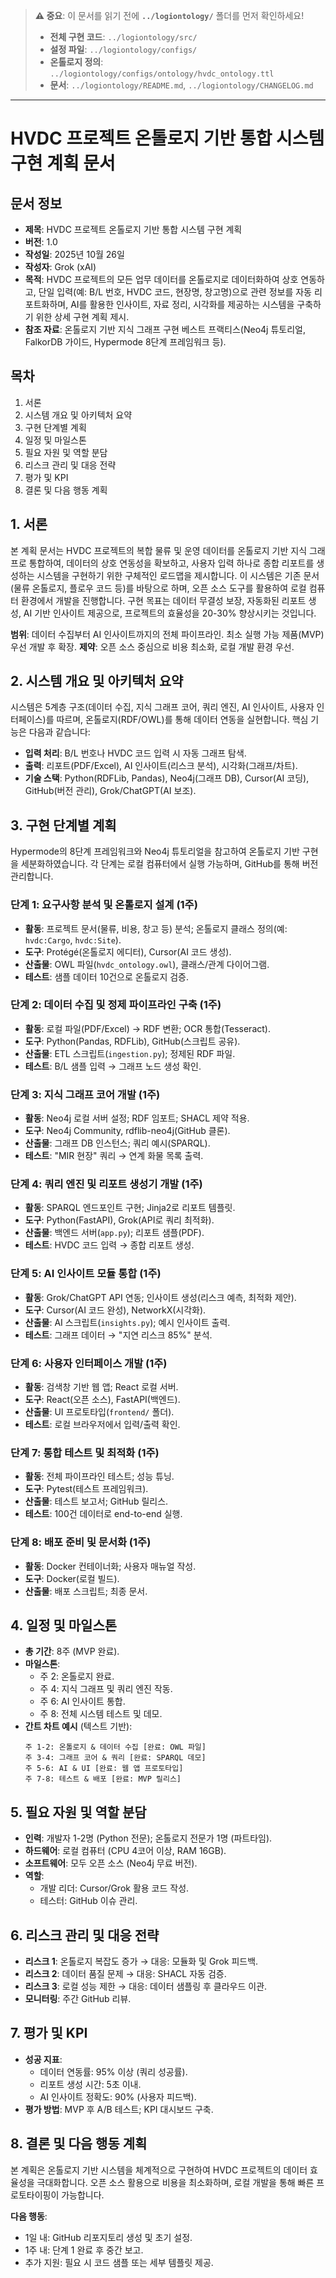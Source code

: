 ﻿> **⚠️ 중요**: 이 문서를 읽기 전에 **`../logiontology/`** 폴더를 먼저 확인하세요!
> - **전체 구현 코드**: `../logiontology/src/`
> - **설정 파일**: `../logiontology/configs/`
> - **온톨로지 정의**: `../logiontology/configs/ontology/hvdc_ontology.ttl`
> - **문서**: `../logiontology/README.md`, `../logiontology/CHANGELOG.md`

---

# HVDC 프로젝트 온톨로지 기반 통합 시스템 구현 계획 문서

## 문서 정보
- **제목**: HVDC 프로젝트 온톨로지 기반 통합 시스템 구현 계획
- **버전**: 1.0
- **작성일**: 2025년 10월 26일
- **작성자**: Grok (xAI)
- **목적**: HVDC 프로젝트의 모든 업무 데이터를 온톨로지로 데이터화하여 상호 연동하고, 단일 입력(예: B/L 번호, HVDC 코드, 현장명, 창고명)으로 관련 정보를 자동 리포트화하며, AI를 활용한 인사이트, 자료 정리, 시각화를 제공하는 시스템을 구축하기 위한 상세 구현 계획 제시.
- **참조 자료**: 온톨로지 기반 지식 그래프 구현 베스트 프랙티스(Neo4j 튜토리얼, FalkorDB 가이드, Hypermode 8단계 프레임워크 등).

## 목차
1. 서론
2. 시스템 개요 및 아키텍처 요약
3. 구현 단계별 계획
4. 일정 및 마일스톤
5. 필요 자원 및 역할 분담
6. 리스크 관리 및 대응 전략
7. 평가 및 KPI
8. 결론 및 다음 행동 계획

## 1. 서론
본 계획 문서는 HVDC 프로젝트의 복합 물류 및 운영 데이터를 온톨로지 기반 지식 그래프로 통합하여, 데이터의 상호 연동성을 확보하고, 사용자 입력 하나로 종합 리포트를 생성하는 시스템을 구현하기 위한 구체적인 로드맵을 제시합니다. 이 시스템은 기존 문서(물류 온톨로지, 플로우 코드 등)를 바탕으로 하며, 오픈 소스 도구를 활용하여 로컬 컴퓨터 환경에서 개발을 진행합니다. 구현 목표는 데이터 무결성 보장, 자동화된 리포트 생성, AI 기반 인사이트 제공으로, 프로젝트의 효율성을 20-30% 향상시키는 것입니다.

**범위**: 데이터 수집부터 AI 인사이트까지의 전체 파이프라인. 최소 실행 가능 제품(MVP) 우선 개발 후 확장.
**제약**: 오픈 소스 중심으로 비용 최소화, 로컬 개발 환경 우선.

## 2. 시스템 개요 및 아키텍처 요약
시스템은 5계층 구조(데이터 수집, 지식 그래프 코어, 쿼리 엔진, AI 인사이트, 사용자 인터페이스)를 따르며, 온톨로지(RDF/OWL)를 통해 데이터 연동을 실현합니다. 핵심 기능은 다음과 같습니다:
- **입력 처리**: B/L 번호나 HVDC 코드 입력 시 자동 그래프 탐색.
- **출력**: 리포트(PDF/Excel), AI 인사이트(리스크 분석), 시각화(그래프/차트).
- **기술 스택**: Python(RDFLib, Pandas), Neo4j(그래프 DB), Cursor(AI 코딩), GitHub(버전 관리), Grok/ChatGPT(AI 보조).

## 3. 구현 단계별 계획
Hypermode의 8단계 프레임워크와 Neo4j 튜토리얼을 참고하여 온톨로지 기반 구현을 세분화하였습니다. 각 단계는 로컬 컴퓨터에서 실행 가능하며, GitHub를 통해 버전 관리합니다.

### 단계 1: 요구사항 분석 및 온톨로지 설계 (1주)
- **활동**: 프로젝트 문서(물류, 비용, 창고 등) 분석; 온톨로지 클래스 정의(예: `hvdc:Cargo`, `hvdc:Site`).
- **도구**: Protégé(온톨로지 에디터), Cursor(AI 코드 생성).
- **산출물**: OWL 파일(`hvdc_ontology.owl`), 클래스/관계 다이어그램.
- **테스트**: 샘플 데이터 10건으로 온톨로지 검증.

### 단계 2: 데이터 수집 및 정제 파이프라인 구축 (1주)
- **활동**: 로컬 파일(PDF/Excel) → RDF 변환; OCR 통합(Tesseract).
- **도구**: Python(Pandas, RDFLib), GitHub(스크립트 공유).
- **산출물**: ETL 스크립트(`ingestion.py`); 정제된 RDF 파일.
- **테스트**: B/L 샘플 입력 → 그래프 노드 생성 확인.

### 단계 3: 지식 그래프 코어 개발 (1주)
- **활동**: Neo4j 로컬 서버 설정; RDF 임포트; SHACL 제약 적용.
- **도구**: Neo4j Community, rdflib-neo4j(GitHub 클론).
- **산출물**: 그래프 DB 인스턴스; 쿼리 예시(SPARQL).
- **테스트**: "MIR 현장" 쿼리 → 연계 화물 목록 출력.

### 단계 4: 쿼리 엔진 및 리포트 생성기 개발 (1주)
- **활동**: SPARQL 엔드포인트 구현; Jinja2로 리포트 템플릿.
- **도구**: Python(FastAPI), Grok(API로 쿼리 최적화).
- **산출물**: 백엔드 서버(`app.py`); 리포트 샘플(PDF).
- **테스트**: HVDC 코드 입력 → 종합 리포트 생성.

### 단계 5: AI 인사이트 모듈 통합 (1주)
- **활동**: Grok/ChatGPT API 연동; 인사이트 생성(리스크 예측, 최적화 제안).
- **도구**: Cursor(AI 코드 완성), NetworkX(시각화).
- **산출물**: AI 스크립트(`insights.py`); 예시 인사이트 출력.
- **테스트**: 그래프 데이터 → "지연 리스크 85%" 분석.

### 단계 6: 사용자 인터페이스 개발 (1주)
- **활동**: 검색창 기반 웹 앱; React 로컬 서버.
- **도구**: React(오픈 소스), FastAPI(백엔드).
- **산출물**: UI 프로토타입(`frontend/` 폴더).
- **테스트**: 로컬 브라우저에서 입력/출력 확인.

### 단계 7: 통합 테스트 및 최적화 (1주)
- **활동**: 전체 파이프라인 테스트; 성능 튜닝.
- **도구**: Pytest(테스트 프레임워크).
- **산출물**: 테스트 보고서; GitHub 릴리스.
- **테스트**: 100건 데이터로 end-to-end 실행.

### 단계 8: 배포 준비 및 문서화 (1주)
- **활동**: Docker 컨테이너화; 사용자 매뉴얼 작성.
- **도구**: Docker(로컬 빌드).
- **산출물**: 배포 스크립트; 최종 문서.

## 4. 일정 및 마일스톤
- **총 기간**: 8주 (MVP 완료).
- **마일스톤**:
  - 주 2: 온톨로지 완료.
  - 주 4: 지식 그래프 및 쿼리 엔진 작동.
  - 주 6: AI 인사이트 통합.
  - 주 8: 전체 시스템 테스트 및 데모.
- **간트 차트 예시** (텍스트 기반):
  ```
  주 1-2: 온톨로지 & 데이터 수집 [완료: OWL 파일]
  주 3-4: 그래프 코어 & 쿼리 [완료: SPARQL 데모]
  주 5-6: AI & UI [완료: 웹 앱 프로토타입]
  주 7-8: 테스트 & 배포 [완료: MVP 릴리스]
  ```

## 5. 필요 자원 및 역할 분담
- **인력**: 개발자 1-2명 (Python 전문); 온톨로지 전문가 1명 (파트타임).
- **하드웨어**: 로컬 컴퓨터 (CPU 4코어 이상, RAM 16GB).
- **소프트웨어**: 모두 오픈 소스 (Neo4j 무료 버전).
- **역할**:
  - 개발 리더: Cursor/Grok 활용 코드 작성.
  - 테스터: GitHub 이슈 관리.

## 6. 리스크 관리 및 대응 전략
- **리스크 1**: 온톨로지 복잡도 증가 → 대응: 모듈화 및 Grok 피드백.
- **리스크 2**: 데이터 품질 문제 → 대응: SHACL 자동 검증.
- **리스크 3**: 로컬 성능 제한 → 대응: 데이터 샘플링 후 클라우드 이관.
- **모니터링**: 주간 GitHub 리뷰.

## 7. 평가 및 KPI
- **성공 지표**:
  - 데이터 연동률: 95% 이상 (쿼리 성공률).
  - 리포트 생성 시간: 5초 이내.
  - AI 인사이트 정확도: 90% (사용자 피드백).
- **평가 방법**: MVP 후 A/B 테스트; KPI 대시보드 구축.

## 8. 결론 및 다음 행동 계획
본 계획은 온톨로지 기반 시스템을 체계적으로 구현하여 HVDC 프로젝트의 데이터 효율성을 극대화합니다. 오픈 소스 활용으로 비용을 최소화하며, 로컬 개발을 통해 빠른 프로토타이핑이 가능합니다.

**다음 행동**:
- 1일 내: GitHub 리포지토리 생성 및 초기 설정.
- 1주 내: 단계 1 완료 후 중간 보고.
- 추가 지원: 필요 시 코드 샘플 또는 세부 템플릿 제공.
